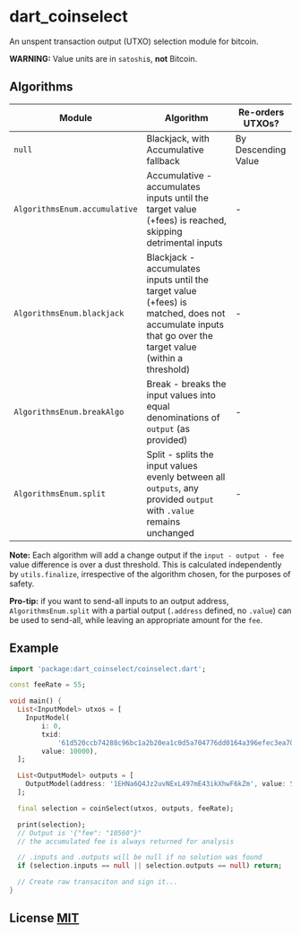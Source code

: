 # dart_coinselect

An unspent transaction output (UTXO) selection module for bitcoin.

**WARNING:** Value units are in `satoshi`s, **not** Bitcoin.

## Algorithms
Module | Algorithm | Re-orders UTXOs?
-|-|-
`null` | Blackjack, with Accumulative fallback | By Descending Value
`AlgorithmsEnum.accumulative` | Accumulative - accumulates inputs until the target value (+fees) is reached, skipping detrimental inputs | -
`AlgorithmsEnum.blackjack` | Blackjack - accumulates inputs until the target value (+fees) is matched, does not accumulate inputs that go over the target value (within a threshold) | -
`AlgorithmsEnum.breakAlgo` | Break - breaks the input values into equal denominations of `output` (as provided) | -
`AlgorithmsEnum.split` | Split - splits the input values evenly between all `outputs`, any provided `output` with `.value` remains unchanged | -


**Note:** Each algorithm will add a change output if the `input - output - fee` value difference is over a dust threshold.
This is calculated independently by `utils.finalize`, irrespective of the algorithm chosen, for the purposes of safety.

**Pro-tip:** if you want to send-all inputs to an output address, `AlgorithmsEnum.split` with a partial output (`.address` defined, no `.value`) can be used to send-all, while leaving an appropriate amount for the `fee`.

## Example

``` dart
import 'package:dart_coinselect/coinselect.dart';

const feeRate = 55;

void main() {
  List<InputModel> utxos = [
    InputModel(
        i: 0,
        txid:
            '61d520ccb74288c96bc1a2b20ea1c0d5a704776dd0164a396efec3ea7040349d',
        value: 10000),
  ];

  List<OutputModel> outputs = [
    OutputModel(address: '1EHNa6Q4Jz2uvNExL497mE43ikXhwF6kZm', value: 5000)
  ];

  final selection = coinSelect(utxos, outputs, feeRate);

  print(selection);
  // Output is '{"fee": "10560"}"
  // the accumulated fee is always returned for analysis

  // .inputs and .outputs will be null if no solution was found
  if (selection.inputs == null || selection.outputs == null) return;

  // Create raw transaciton and sign it...
}
```


## License [MIT](LICENSE)